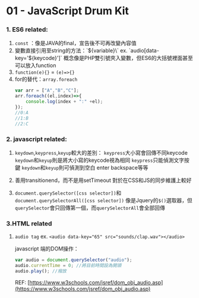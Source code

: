 # 01 - JavaScript Drum Kit

### 1. ES6 related:
1. ``const`` ：像是JAVA的final，宣告後不可再改變內容值
2. 變數直接引用至string的方法：\`${variable}\`
    ex. `audio[data-key='${keycode}']`
    概念像是PHP雙引號夾入變數，但ES6的大括號裡面甚至可以放入function
3. `function(e){}` = `(e)=>{}`
4. for的替代：`array.foreach`
    ````javascript 
    var arr = ["A","B","C"];
    arr.foreach((el,index)=>{
        console.log(index + ":" +el);
    });
    //0:A
    //1:B
    //2:C
    ````
    
### 2. javascript related:
1. ``keydown``,``keypress``,``keyup``較大的差別：
    `keypress`大小寫會回傳不同keycode
    `keydown`和`keyup`則是將大小寫的keycode視為相同
    `keypress`只能偵測文字按鍵
    `keydown`和`keyup`則可偵測到空白 enter backspace等等

2. 善用transitionend，而不是用setTimeout
    對於在CSS和JS的同步維護上較好
3. `document.querySelector([css selector])`和`document.querySelectorAll([css selector])`
    像是Jquery的`$()`選取器，但`querySelector`會只回傳第一個，而`querySelectorAll`會全部回傳
    
### 3.HTML related
1. `audio tag`
    ex. `<audio data-key="65" src="sounds/clap.wav"></audio>`
    
    javascript 端的DOM操作：
    ````javascript
    var audio = document.querySelector("audio");
    audio.currentTime = 0; //將目前時間設為開頭
    audio.play(); //撥放
    ````
    
    REF: [https://www.w3schools.com/jsref/dom_obj_audio.asp](https://www.w3schools.com/jsref/dom_obj_audio.asp)
